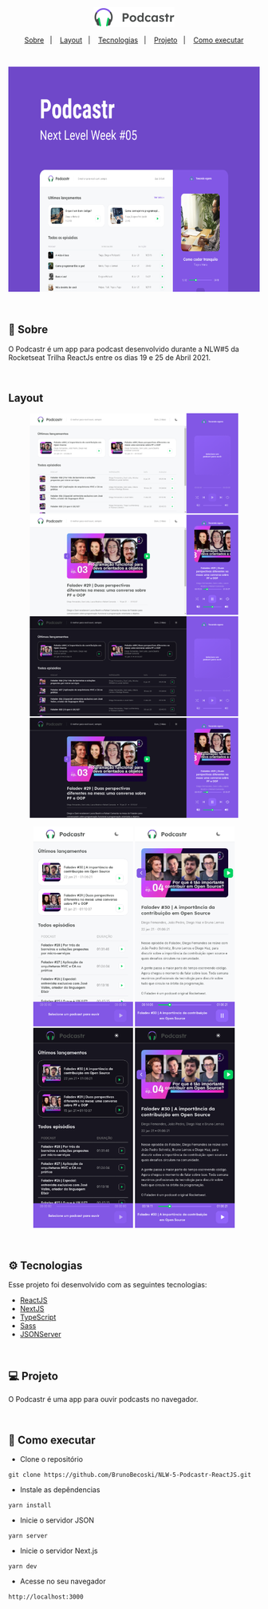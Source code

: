<p align="center">
  <img alt="" src=".github/logo.png" />
</p>


<p align="center">
  <a href="#-sobre">Sobre</a>&nbsp;&nbsp;&nbsp;|&nbsp;&nbsp;&nbsp;
  <a href="#-layout">Layout</a>&nbsp;&nbsp;&nbsp;|&nbsp;&nbsp;&nbsp;
  <a href="#-tecnologias">Tecnologias</a>&nbsp;&nbsp;&nbsp;|&nbsp;&nbsp;&nbsp;
  <a href="#-projeto">Projeto</a>&nbsp;&nbsp;&nbsp;|&nbsp;&nbsp;&nbsp;
  <a href="#-como-executar">Como executar</a>
</p> 

</br>

<p align="center">
  <img alt="Capa" src=".github/capa.png" height="450" />
</p>


</br>

## 📖 Sobre
O Podcastr é um app para podcast desenvolvido durante a NLW#5 da Rocketseat Trilha ReactJs entre os dias 19 e 25 de Abril 2021. 

</br>

## Layout

<p align="center" >
   <img alt="Home" src=".github/home.png" height="200" />
   <img alt="Episódio" src=".github/episodio.png" height="200" />
   
   <img alt="Home Dark" src=".github/home-dark.png" height="200" />
   <img alt="Episódio Dark" src=".github/episodio-dark.png" height="200" />
</p>

<p align="center" >
   <img alt="Mobile Home" src=".github/mobile_home.png" width="200" />
   <img alt="Mobile Episódio" src=".github/mobile_episodio.png" width="200" />
   
   <img alt="Mobile Home Dark" src=".github/mobile_home-dark.png" width="200" />
   <img alt="Mobile Episódio Dark" src=".github/mobile_episodio-dark.png" width="200" />
</p>
   
</br>

## ⚙ Tecnologias

Esse projeto foi desenvolvido com as seguintes tecnologias:

- [ReactJS](https://www.reactjs.org)
- [NextJS](https://nextjs.org)
- [TypeScript](https://www.typescriptlang.org)
- [Sass](https://sass-lang.com)
- [JSONServer](https://github.com/typicode/json-server)

</br>

## 💻 Projeto
O Podcastr é uma app para ouvir podcasts no navegador. 

</br>

## 🚀 Como executar

- Clone o repositório
```
git clone https://github.com/BrunoBecoski/NLW-5-Podcastr-ReactJS.git
```
- Instale as depêndencias
```
yarn install
```
- Inicie o servidor JSON
``` 
yarn server 
```
- Inicie o servidor Next.js
``` 
yarn dev
```
- Acesse no seu navegador
```
http://localhost:3000
```
